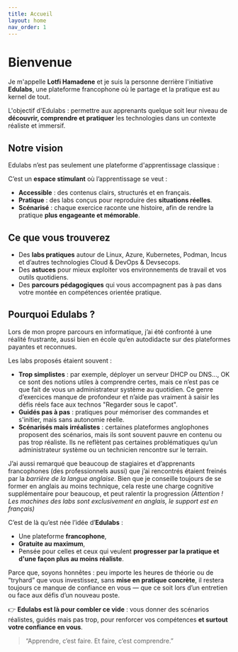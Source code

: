 ```yaml
---
title: Accueil
layout: home
nav_order: 1
---
```


# Bienvenue

Je m'appelle **Lotfi Hamadene** et je suis la personne derrière l'initiative **Edulabs**, une plateforme francophone où le partage et la pratique est au kernel de tout.  

L'objectif d'Edulabs : permettre aux apprenants quelque soit leur niveau de **découvrir, comprendre et pratiquer** les technologies dans un contexte réaliste et immersif.  

## Notre vision 
Edulabs n’est pas seulement une plateforme d'apprentissage classique :

C’est un **espace stimulant** où l’apprentissage se veut :  
- **Accessible** : des contenus clairs, structurés et en français.  
- **Pratique** : des labs conçus pour reproduire des **situations réelles**.  
- **Scénarisé** : chaque exercice raconte une histoire, afin de rendre la pratique **plus engageante et mémorable**.  

## Ce que vous trouverez
- Des **labs pratiques** autour de Linux, Azure, Kubernetes, Podman, Incus et d’autres technologies Cloud & DevOps & Devsecops.  
- Des **astuces** pour mieux exploiter vos environnements de travail et vos outils quotidiens.  
- Des **parcours pédagogiques** qui vous accompagnent pas à pas dans votre montée en compétences orientée pratique.  

## Pourquoi Edulabs ?

Lors de mon propre parcours en informatique, j’ai été confronté à une réalité frustrante, aussi bien en école qu’en autodidacte sur des plateformes payantes et reconnues.  

Les labs proposés étaient souvent :  
- **Trop simplistes** : par exemple, déployer un serveur DHCP ou DNS..., OK ce sont des notions utiles à comprendre certes, mais ce n’est pas ce que fait de vous un administrateur système au quotidien. 
Ce genre d’exercices manque de profondeur et n’aide pas vraiment à saisir les défis réels face aux technos "Regarder sous le capot".  
- **Guidés pas à pas** : pratiques pour mémoriser des commandes et s'initier, mais sans autonomie réelle.  
- **Scénarisés mais irréalistes** : certaines plateformes anglophones proposent des scénarios, mais ils sont souvent pauvre en contenu ou pas trop réaliste. Ils ne reflètent pas certaines problématiques qu’un administrateur système ou un technicien rencontre sur le terrain.  

J’ai aussi remarqué que beaucoup de stagiaires et d’apprenants francophones (des professionnels aussi) que j’ai rencontrés étaient freinés par la *barrière de la langue anglaise*. Bien que je conseille toujours de se former en anglais au moins technique, cela reste une charge cognitive supplémentaire pour beaucoup, et peut ralentir la progression *(Attention ! Les machines des labs sont exclusivement en anglais, le support est en français)*

C’est de là qu’est née l’idée d’**Edulabs** :  
- Une plateforme **francophone**,  
- **Gratuite au maximum**,  
- Pensée pour celles et ceux qui veulent **progresser par la pratique et d'une façon plus au moins réaliste**.  

Parce que, soyons honnêtes : peu importe les heures de théorie ou de “tryhard” que vous investissez, sans **mise en pratique concrète**, il restera toujours ce manque de confiance en vous — que ce soit lors d’un entretien ou face aux défis d’un nouveau poste.  

👉 **Edulabs est là pour combler ce vide** : vous donner des scénarios réalistes, guidés mais pas trop, pour renforcer vos compétences **et surtout votre confiance en vous**.  

> “Apprendre, c’est faire. Et faire, c’est comprendre.”  
